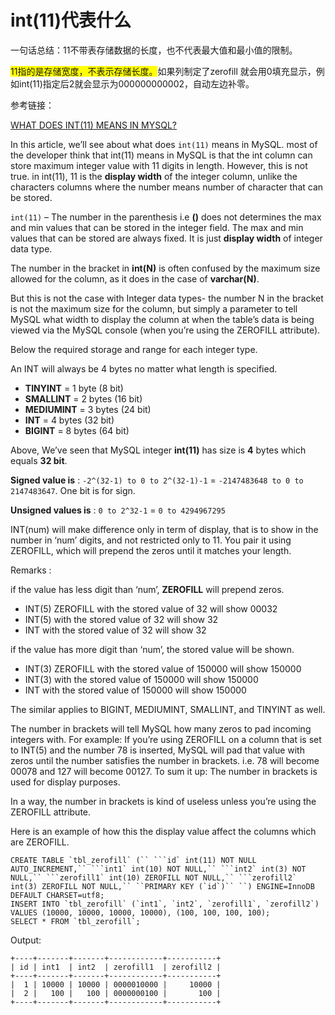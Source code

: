 # int(11)代表什么

一句话总结：11不带表存储数据的长度，也不代表最大值和最小值的限制。

<font style="background-color: yellow">11指的是存储宽度，不表示存储长度。</font>如果列制定了zerofill 就会用0填充显示，例如int(11)指定后2就会显示为000000000002，自动左边补零。

参考链接：

[WHAT DOES INT(11) MEANS IN MYSQL?](https://nexladder.com/blog/what-does-int11-means-in-mysql/)

In this article, we’ll see about what does `int(11)` means in MySQL. most of the developer think that int(11) means in MySQL is that the int column can store maximum integer value with 11 digits in length. However, this is not true. in int(11), 11 is the **display width** of the integer column, unlike the characters columns where the number means number of character that can be stored.

`int(11)` – The number in the parenthesis i.e **()** does not determines the max and min values that can be stored in the integer field. The max and min values that can be stored are always fixed. It is just **display width** of integer data type.

The number in the bracket in **int(N)** is often confused by the maximum size allowed for the column, as it does in the case of **varchar(N)**.

But this is not the case with Integer data types- the number N in the bracket is not the maximum size for the column, but simply a parameter to tell MySQL what width to display the column at when the table’s data is being viewed via the MySQL console (when you’re using the ZEROFILL attribute).

Below the required storage and range for each integer type.

An INT will always be 4 bytes no matter what length is specified.

- **TINYINT** = 1 byte (8 bit)
- **SMALLINT** = 2 bytes (16 bit)
- **MEDIUMINT** = 3 bytes (24 bit)
- **INT** = 4 bytes (32 bit)
- **BIGINT** = 8 bytes (64 bit)

Above, We’ve seen that MySQL integer **int(11)** has size is **4** bytes which equals **32 bit**.

**Signed value is** : `-2^(32-1) to 0 to 2^(32-1)-1` = `-2147483648 to 0 to 2147483647`. One bit is for sign.

**Unsigned values is** : `0 to 2^32-1` = `0 to 4294967295`

INT(num) will make difference only in term of display, that is to show in the number in ‘num’ digits, and not restricted only to 11. You pair it using ZEROFILL, which will prepend the zeros until it matches your length.

Remarks :

if the value has less digit than ‘num’, **ZEROFILL** will prepend zeros.

- INT(5) ZEROFILL with the stored value of 32 will show 00032
- INT(5) with the stored value of 32 will show 32
- INT with the stored value of 32 will show 32

if the value has more digit than ‘num’, the stored value will be shown.

- INT(3) ZEROFILL with the stored value of 150000 will show 150000
- INT(3) with the stored value of 150000 will show 150000
- INT with the stored value of 150000 will show 150000

The similar applies to BIGINT, MEDIUMINT, SMALLINT, and TINYINT as well.

The number in brackets will tell MySQL how many zeros to pad incoming integers with. For example: If you’re using ZEROFILL on a column that is set to INT(5) and the number 78 is inserted, MySQL will pad that value with zeros until the number satisfies the number in brackets. i.e. 78 will become 00078 and 127 will become 00127. To sum it up: The number in brackets is used for display purposes.

In a way, the number in brackets is kind of useless unless you’re using the ZEROFILL attribute.

Here is an example of how this the display value affect the columns which are ZEROFILL.

```
CREATE TABLE `tbl_zerofill` (`` ```id` int(11) NOT NULL AUTO_INCREMENT,`` ```int1` int(10) NOT NULL,`` ```int2` int(3) NOT NULL,`` ```zerofill1` int(10) ZEROFILL NOT NULL,`` ```zerofill2` int(3) ZEROFILL NOT NULL,`` ``PRIMARY KEY (`id`)`` ``) ENGINE=InnoDB DEFAULT CHARSET=utf8;
INSERT INTO `tbl_zerofill` (`int1`, `int2`, `zerofill1`, `zerofill2`) VALUES (10000, 10000, 10000, 10000), (100, 100, 100, 100);
SELECT * FROM `tbl_zerofill`;
```

Output:

```
+----+-------+-------+------------+-----------+
| id | int1  | int2  | zerofill1  | zerofill2 |
+----+-------+-------+------------+-----------+
|  1 | 10000 | 10000 | 0000010000 |     10000 |
|  2 |   100 |   100 | 0000000100 |       100 |
+----+-------+-------+------------+-----------+
```